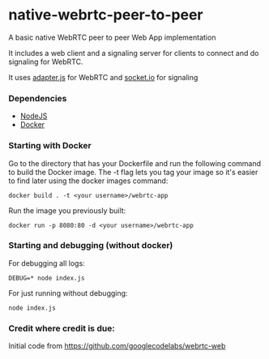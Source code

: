 # native-webrtc-peer-to-peer
A basic native WebRTC peer to peer Web App implementation

It includes a web client and a signaling server for clients to connect and do signaling for WebRTC.

It uses [adapter.js](https://github.com/webrtc/adapter) for WebRTC and [socket.io](https://socket.io/) for signaling

### Dependencies

* [NodeJS](https://nodejs.org)
* [Docker](https://www.docker.com)

### Starting with Docker

Go to the directory that has your Dockerfile and run the following command to build the Docker image. The -t flag lets you tag your image so it's easier to find later using the docker images command:

```
docker build . -t <your username>/webrtc-app
```

Run the image you previously built:

```
docker run -p 8080:80 -d <your username>/webrtc-app
```

### Starting and debugging (without docker)

For debugging all logs:

```DEBUG=* node index.js```

For just running without debugging:

```node index.js```

### Credit where credit is due:

Initial code from https://github.com/googlecodelabs/webrtc-web